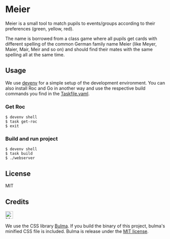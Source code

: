 # Meier

Meier is a small tool to match pupils to events/groups according to their
preferences (green, yellow, red).

The name is borrowed from a class game where all pupils get cards with different
spelling of the common German family name Meier (like Meyer, Maier, Mair, Meir
and so on) and should find their mates with the same spelling all at the same
time.

## Usage

We use [devenv](https://devenv.sh/) for a simple setup of the development
environment. You can also install Roc and Go in another way and use the
respective build commands you find in the [Taskfile.yaml](Taskfile.yaml).

### Get Roc

    $ devenv shell
    $ task get-roc
    $ exit

### Build and run project

    $ devenv shell
    $ task build
    $ ./webserver

## License

MIT

## Credits

<img alt="Made with Bulma" src="https://bulma.io/images/made-with-bulma.png" height=24>

We use the CSS library [Bulma](https://bulma.io/). If you build the binary of
this project, bulma's minified CSS file is included. Bulma is release under the
[MIT license](assets/bulma-0.9.4/bulma/LICENSE).
